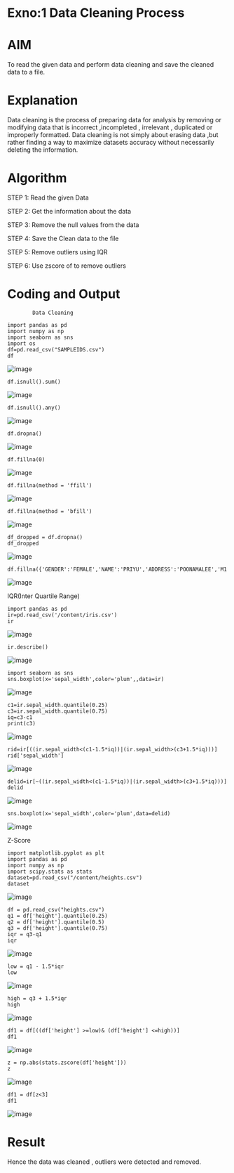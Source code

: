 # Exno:1 Data Cleaning Process

# AIM
To read the given data and perform data cleaning and save the cleaned data to a file.

# Explanation
Data cleaning is the process of preparing data for analysis by removing or modifying data that is incorrect ,incompleted , irrelevant , duplicated or improperly formatted. Data cleaning is not simply about erasing data ,but rather finding a way to maximize datasets accuracy without necessarily deleting the information.

# Algorithm
STEP 1: Read the given Data

STEP 2: Get the information about the data

STEP 3: Remove the null values from the data

STEP 4: Save the Clean data to the file

STEP 5: Remove outliers using IQR

STEP 6: Use zscore of to remove outliers

# Coding and Output
            Data Cleaning
```
import pandas as pd
import numpy as np
import seaborn as sns
import os 
df=pd.read_csv("SAMPLEIDS.csv")
df
```
![image](https://github.com/Vanisha0609/exno1/assets/119104009/b4a63d26-4e98-4503-9c6b-0c831a453164)
```
df.isnull().sum()
```
![image](https://github.com/Vanisha0609/exno1/assets/119104009/b73a58b9-a3b7-4b6e-9260-32178dd92a35)
```
df.isnull().any()
```
![image](https://github.com/Vanisha0609/exno1/assets/119104009/6c0ee64b-171f-46ae-8c3b-3608575acd79)
```
df.dropna()
```
![image](https://github.com/Vanisha0609/exno1/assets/119104009/f6e7500a-a6c0-4c77-8d34-e573f06c8541)
```
df.fillna(0)
```
![image](https://github.com/Vanisha0609/exno1/assets/119104009/6712ec53-e2c1-49c6-a189-301e6ae8a563)
```
df.fillna(method = 'ffill')
```
![image](https://github.com/Vanisha0609/exno1/assets/119104009/06632d28-0c06-46a6-adc5-18fd26e0cdee)
```
df.fillna(method = 'bfill')
```
![image](https://github.com/Vanisha0609/exno1/assets/119104009/13b13584-662a-4760-b684-8bb4048f76c0)
```
df_dropped = df.dropna()
df_dropped
```
![image](https://github.com/Vanisha0609/exno1/assets/119104009/d4e068d9-05e9-436b-9d06-08cf5a04d91d)
```
df.fillna({'GENDER':'FEMALE','NAME':'PRIYU','ADDRESS':'POONAMALEE','M1':98,'M2':87,'M3':76,'M4':92,'TOTAL':305,'AVG':89.999999})
```
![image](https://github.com/Vanisha0609/exno1/assets/119104009/2b0a9567-b4eb-46b8-9738-b59359f79bc5)

IQR(Inter Quartile Range)
```
import pandas as pd
ir=pd.read_csv('/content/iris.csv')
ir
```
![image](https://github.com/Vanisha0609/exno1/assets/119104009/307db205-afdd-4551-9b16-7b1cb93ea346)
```
ir.describe()
```
![image](https://github.com/Vanisha0609/exno1/assets/119104009/268f58c8-ecb9-4740-aa76-f91d5f37ed89)
```
import seaborn as sns
sns.boxplot(x='sepal_width',color='plum',,data=ir)
```
![image](https://github.com/Vanisha0609/exno1/assets/119104009/956d581e-1fec-4dc3-a89f-32402461e26c)
```
c1=ir.sepal_width.quantile(0.25)
c3=ir.sepal_width.quantile(0.75)
iq=c3-c1
print(c3)
```
![image](https://github.com/Vanisha0609/exno1/assets/119104009/58e5b604-8968-4bbe-b5ff-d27172b1e589)
```
rid=ir[((ir.sepal_width<(c1-1.5*iq))|(ir.sepal_width>(c3+1.5*iq)))]
rid['sepal_width']
```
![image](https://github.com/Vanisha0609/exno1/assets/119104009/933732a8-a67d-40bc-9ef5-0d0d8844ac96)
```
delid=ir[~((ir.sepal_width<(c1-1.5*iq))|(ir.sepal_width>(c3+1.5*iq)))]
delid
```
![image](https://github.com/Vanisha0609/exno1/assets/119104009/1fc343f6-56bd-438b-b774-bd0e7b3b69b6)
```
sns.boxplot(x='sepal_width',color='plum',data=delid)
```
![image](https://github.com/Vanisha0609/exno1/assets/119104009/9b261970-6de9-4cef-97d8-099a3b722fce)

Z-Score
```
import matplotlib.pyplot as plt
import pandas as pd
import numpy as np
import scipy.stats as stats
dataset=pd.read_csv("/content/heights.csv")
dataset
```
![image](https://github.com/Vanisha0609/exno1/assets/119104009/73f88cb4-149d-41d0-b5b2-1fe13719d169)
```
df = pd.read_csv("heights.csv")
q1 = df['height'].quantile(0.25)
q2 = df['height'].quantile(0.5)
q3 = df['height'].quantile(0.75)
iqr = q3-q1
iqr
```
![image](https://github.com/Vanisha0609/exno1/assets/119104009/078fcf7a-5892-464b-9705-644766185c09)
```
low = q1 - 1.5*iqr
low
```
![image](https://github.com/Vanisha0609/exno1/assets/119104009/962fb586-9e6a-447f-949e-e9516a7ed20b)

```
high = q3 + 1.5*iqr
high
```
![image](https://github.com/Vanisha0609/exno1/assets/119104009/5785077a-be50-4e2d-9b81-cc13fbdfc05e)
```
df1 = df[((df['height'] >=low)& (df['height'] <=high))]
df1
```
![image](https://github.com/Vanisha0609/exno1/assets/119104009/1aab1401-3b86-4d6b-8dca-60468df4b071)
```
z = np.abs(stats.zscore(df['height']))
z
```
![image](https://github.com/Vanisha0609/exno1/assets/119104009/bc848f5f-b79c-4e07-81c5-74545e516296)
```
df1 = df[z<3]
df1
```
![image](https://github.com/Vanisha0609/exno1/assets/119104009/59068346-41e7-4766-8203-b42ce8fb0876)


# Result
Hence the data was cleaned , outliers were detected and removed.
